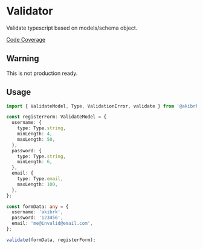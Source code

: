 # Validator

Validate typescript based on models/schema object.

[Code Coverage](/coverage/lcov-report/index.html)

## Warning

This is not production ready.

## Usage

```ts
import { ValidateModel, Type, ValidationError, validate } from '@akibrk/validator';

const registerForm: ValidateModel = {
  username: {
    type: Type.string,
    minLength: 4,
    maxLength: 50,
  },
  password: {
    type: Type.string,
    minLength: 6,
  },
  email: {
    type: Type.email,
    maxLength: 100,
  },
};

const formData: any = {
  username: 'akibrk',
  password: '123456',
  email: 'me@invalid@email.com',
};

validate(formData, registerForm);
```
